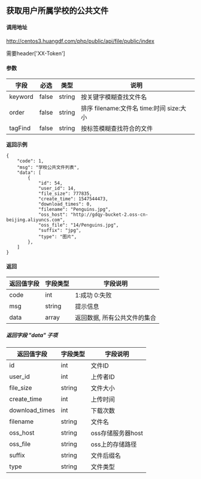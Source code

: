 ## 获取用户所属学校的公共文件

#### 调用地址

http://centos3.huangdf.com/php/public/api/file/public/index

需要header['XX-Token']

#### 参数

字段|必选|类型|说明|
|----|----|----|----|
|keyword|false|string|按关键字模糊查找文件名|
|order|false|string|排序 filename:文件名 time:时间 size:大小|
|tagFind|false|string|按标签模糊查找符合的文件|

 **返回示例**

``` 
{
    "code": 1,
    "msg": "学校公共文件列表",
    "data": [
        {
            "id": 54,
            "user_id": 14,
            "file_size": 777835,
            "create_time": 1547544473,
            "download_times": 0,
            "filename": "Penguins.jpg",
            "oss_host": "http://gdqy-bucket-2.oss-cn-beijing.aliyuncs.com",
            "oss_file": "14/Penguins.jpg",
            "suffix": "jpg",
            "type": "图片",
        },
    ]
}
```

#### 返回

|返回值字段|字段类型|字段说明|
|----------|--------|--------|
|code|int|1:成功 0:失败|
|msg|string|提示信息|
|data|array|返回数据, 所有公共文件的集合|

##### 返回字段 "data" 子项

|返回值字段|字段类型|字段说明|
|----------|--------|--------|
|id|int|文件ID|
|user_id|int|上传者ID|
|file_size|string|文件大小|
|create_time|int|上传时间|
|download_times|int|下载次数|
|filename|string|文件名|
|oss_host|string|oss存储服务器host|
|oss_file|string|oss上的存储路径|
|suffix|string|文件后缀名|
|type|string|文件类型|